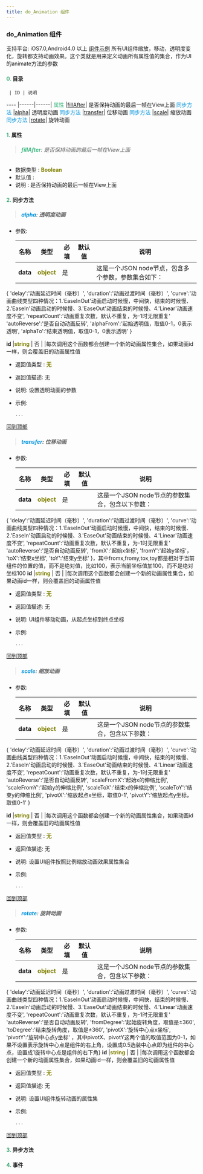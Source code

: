 ```yaml
---
title: do_Animation 组件
---
```


### do_Animation 组件

 支持平台: iOS7.0,Android4.0 以上
 [组件示例](https://github.com/do-api/docs-example/tree/master/source/view/do_Animation)
 所有UI组件缩放，移动，透明度变化，旋转都支持动画效果。这个类就是用来定义动画所有属性值的集合，作为UI的animate方法的参数

#### <font color ='#40A977'>**0.**</font> 目录

     | ID | 说明
---- |------|------|
<font color ='#42b983'>属性</font>  |[fillAfter](#fillAfter)| 是否保持动画的最后一帧在View上面
<font color ='#0092db'>同步方法</font>  |[alpha](#alpha)| 透明度动画
<font color ='#0092db'>同步方法</font>  |[transfer](#transfer)| 位移动画
<font color ='#0092db'>同步方法</font>  |[scale](#scale)| 缩放动画
<font color ='#0092db'>同步方法</font>  |[rotate](#rotate)| 旋转动画

#### <font color ='#40A977'>**1.**</font> 属性

>###### <span id=fillAfter><font color ='#42b983'>**fillAfter**</font></span>: 是否保持动画的最后一帧在View上面

- 数据类型 : <font color ='#808000'>**Boolean**</font>
- 默认值 : 
- 说明 : 是否保持动画的最后一帧在View上面

#### <font color ='#40A977'>**2.**</font> 同步方法

>##### <span id=alpha><font color ='#0092db'>**alpha**</font></span>: 透明度动画

- 参数:

  名称 | 类型 |必填|默认值|说明
  ---- |-------------  |--------------|--------|------
  **data** |<font color ='#808000'>**object**</font> | 是 | |这是一个JSON node节点，包含多个参数，参数集合如下：
{ 
    'delay':'动画延迟时间（毫秒）',
    'duration':'动画过渡时间（毫秒）',
    'curve':'动画曲线类型四种情况：1.'EaseInOut'动画启动时候慢，中间快，结束的时候慢、2.'EaseIn'动画启动的时候慢、3.'EaseOut'动画结束的时候慢、4.'Linear'动画速度不变',
    'repeatCount':'动画重复次数，默认不重复，为-1时无限重复'
    'autoReverse':'是否自动动画反转',
    'alphaFrom':'起始透明值，取值0-1，0表示透明',
    'alphaTo':'结束透明值，取值0-1，0表示透明'
}
  

  **id** |<font color ='#808000'>**string**</font> | 否 | |每次调用这个函数都会创建一个新的动画属性集合，如果动画id一样，则会覆盖旧的动画属性值
- 返回值类型 : <font color ='#808000'>**无**</font>
- 返回值描述: 无
- 说明: 设置透明动画的参数
- 示例:

  ```javascript
  ...

  ```

[回到顶部](#top)

>##### <span id=transfer><font color ='#0092db'>**transfer**</font></span>: 位移动画

- 参数:

  名称 | 类型 |必填|默认值|说明
  ---- |-------------  |--------------|--------|------
  **data** |<font color ='#808000'>**object**</font> | 是 | |这是一个JSON node节点的参数集合，包含以下参数：
{ 
    'delay':'动画延迟时间（毫秒）',
    'duration':'动画过渡时间（毫秒）',
    'curve':'动画曲线类型四种情况：1.'EaseInOut'动画启动时候慢，中间快，结束的时候慢、2.'EaseIn'动画启动的时候慢、3.'EaseOut'动画结束的时候慢、4.'Linear'动画速度不变',
    'repeatCount':'动画重复次数，默认不重复，为-1时无限重复'
    'autoReverse':'是否自动动画反转',
    'fromX':'起始x坐标',
    'fromY':'起始y坐标'，
    'toX':'结束x坐标',
    'toY':'结束y坐标'
}，其中fromx,fromy,tox,toy都是相对于当前组件的位置的值，而不是绝对值，比如100，表示当前坐标值加100，而不是绝对坐标100
  **id** |<font color ='#808000'>**string**</font> | 否 | |每次调用这个函数都会创建一个新的动画属性集合，如果动画id一样，则会覆盖旧的动画属性值
- 返回值类型 : <font color ='#808000'>**无**</font>
- 返回值描述: 无
- 说明: UI组件移动动画，从起点坐标到终点坐标
- 示例:

  ```javascript
  ...

  ```

[回到顶部](#top)

>##### <span id=scale><font color ='#0092db'>**scale**</font></span>: 缩放动画

- 参数:

  名称 | 类型 |必填|默认值|说明
  ---- |-------------  |--------------|--------|------
  **data** |<font color ='#808000'>**object**</font> | 是 | |这是一个JSON node节点的参数集合，包含以下参数：
{ 
    'delay':'动画延迟时间（毫秒）',
    'duration':'动画过渡时间（毫秒）',
    'curve':'动画曲线类型四种情况：1.'EaseInOut'动画启动时候慢，中间快，结束的时候慢、2.'EaseIn'动画启动的时候慢、3.'EaseOut'动画结束的时候慢、4.'Linear'动画速度不变',
    'repeatCount':'动画重复次数，默认不重复，为-1时无限重复'
    'autoReverse':'是否自动动画反转',
    'scaleFromX':'起始x的伸缩比例',
    'scaleFromY':'起始y的伸缩比例',
    'scaleToX':'结束x的伸缩比例',
    'scaleToY':'结束y的伸缩比例',
    'pivotX':'缩放起点x坐标，取值0-1',
    'pivotY':'缩放起点y坐标，取值0-1'
}
  
  
  **id** |<font color ='#808000'>**string**</font> | 否 | |每次调用这个函数都会创建一个新的动画属性集合，如果动画id一样，则会覆盖旧的动画属性值
- 返回值类型 : <font color ='#808000'>**无**</font>
- 返回值描述: 无
- 说明: 设置UI组件按照比例缩放动画效果属性集合
- 示例:

  ```javascript
  ...

  ```

[回到顶部](#top)

>##### <span id=rotate><font color ='#0092db'>**rotate**</font></span>: 旋转动画

- 参数:

  名称 | 类型 |必填|默认值|说明
  ---- |-------------  |--------------|--------|------
  **data** |<font color ='#808000'>**object**</font> | 是 | |这是一个JSON node节点的参数集合，包含以下参数：
{ 
    'delay':'动画延迟时间（毫秒）',
    'duration':'动画过渡时间（毫秒）',
    'curve':'动画曲线类型四种情况：1.'EaseInOut'动画启动时候慢，中间快，结束的时候慢、2.'EaseIn'动画启动的时候慢、3.'EaseOut'动画结束的时候慢、4.'Linear'动画速度不变',
    'repeatCount':'动画重复次数，默认不重复，为-1时无限重复'
    'autoReverse':'是否自动动画反转',
    'fromDegree':'起始旋转角度，取值是±360',
    'toDegree':'结束旋转角度，取值是±360',
    'pivotX':'旋转中心点x坐标',
    'pivotY':'旋转中心点y坐标'
，其中pivotX、pivotY这两个值的取值范围为0-1，如果不设置表示旋转中心点是组件的右上角，设置成0.5选装中心点即为组件的中心点，设置成1旋转中心点是组件的右下角}
  **id** |<font color ='#808000'>**string**</font> | 否 | |每次调用这个函数都会创建一个新的动画属性集合，如果动画id一样，则会覆盖旧的动画属性值
- 返回值类型 : <font color ='#808000'>**无**</font>
- 返回值描述: 无
- 说明: 设置UI组件旋转动画的属性集
- 示例:

  ```javascript
  ...

  ```

[回到顶部](#top)

#### <font color ='#40A977'>**3.**</font> 异步方法


#### <font color ='#40A977'>**4.**</font> 事件


